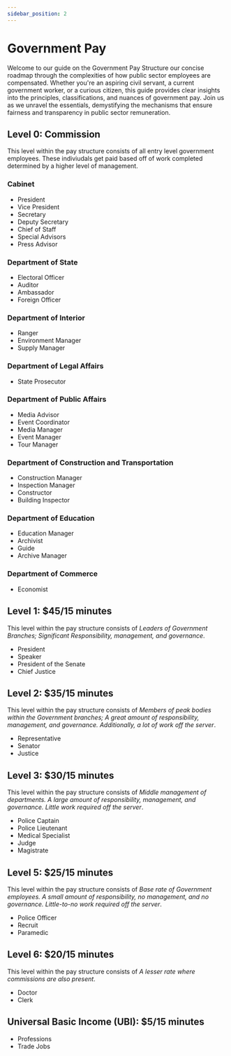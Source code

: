 ```yaml
---
sidebar_position: 2
---
```


# Government Pay

Welcome to our guide on the Government Pay Structure our concise roadmap through the complexities of how public sector employees are compensated. Whether you're an aspiring civil servant, a current government worker, or a curious citizen, this guide provides clear insights into the principles, classifications, and nuances of government pay. 
Join us as we unravel the essentials, demystifying the mechanisms that ensure fairness and transparency in public sector remuneration.

## Level 0: Commission

This level within the pay structure consists of all entry level government employees. These indiviudals get paid based off of work completed determined by a higher level of management.

### Cabinet
- President
- Vice President
- Secretary
- Deputy Secretary
- Chief of Staff
- Special Advisors
- Press Advisor

### Department of State
- Electoral Officer
- Auditor
- Ambassador
- Foreign Officer

### Department of Interior
- Ranger
- Environment Manager
- Supply Manager

### Department of Legal Affairs
- State Prosecutor

### Department of Public Affairs
- Media Advisor
- Event Coordinator
- Media Manager
- Event Manager
- Tour Manager

### Department of Construction and Transportation
- Construction Manager
- Inspection Manager
- Constructor
- Building Inspector

### Department of Education
- Education Manager
- Archivist
- Guide
- Archive Manager

### Department of Commerce
- Economist

## Level 1: $45/15 minutes

This level within the pay structure consists of *Leaders of Government Branches; Significant Responsibility, management, and governance*.

- President
- Speaker
- President of the Senate
- Chief Justice

## Level 2: $35/15 minutes

This level within the pay structure consists of *Members of peak bodies within the Government branches; A great amount of responsibility, management, and governance. Additionally, a lot of work off the server*.

- Representative
- Senator
- Justice

## Level 3: $30/15 minutes

This level within the pay structure consists of *Middle management of departments. A large amount of responsibility, management, and governance. Little work required off the server*.

- Police Captain
- Police Lieutenant
- Medical Specialist
- Judge
- Magistrate

## Level 5: $25/15 minutes

This level within the pay structure consists of *Base rate of Government employees. A small amount of responsibility, no management, and no governance. Little-to-no work required off the server*.

- Police Officer
- Recruit
- Paramedic

## Level 6: $20/15 minutes

This level within the pay structure consists of *A lesser rate where commissions are also present*.

- Doctor
- Clerk

## Universal Basic Income (UBI): $5/15 minutes

- Professions
- Trade Jobs
